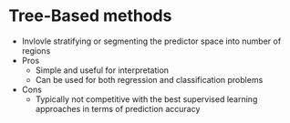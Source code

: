 # Tree-Based methods
* Invlovle stratifying or segmenting the predictor space into number of regions
* Pros
	* Simple and useful for interpretation
	* Can be used for both regression and classification problems
* Cons
	* Typically not competitive with the best supervised learning approaches in terms of prediction accuracy